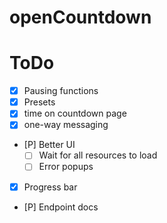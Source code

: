 # openCountdown

# ToDo
- [X] Pausing functions
- [X] Presets
- [X] time on countdown page
- [X] one-way messaging
- [P] Better UI
    - [ ] Wait for all resources to load
    - [ ] Error popups
- [X] Progress bar
- [P] Endpoint docs
